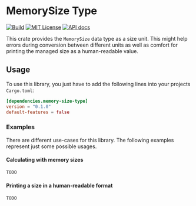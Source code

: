 # MemorySize Type

[![Build](https://github.com/flying7eleven/memory-size-type/actions/workflows/build.yml/badge.svg)](https://github.com/flying7eleven/memory-size-type/actions/workflows/build.yml)
[![MIT License](http://img.shields.io/badge/license-MIT-9370d8.svg?style=flat)](http://opensource.org/licenses/MIT)
[![API docs](https://img.shields.io/badge/API-documentation-blue.svg)](https://docs.rs/memory-size-type)

This crate provides the `MemorySize` data type as a size unit. This might help errors during conversion between different
units as well as comfort for printing the managed size as a human-readable value.

## Usage
To use this library, you just have to add the following lines into your projects `Cargo.toml`:

```toml
[dependencies.memory-size-type]
version = "0.1.0"
default-features = false
```

### Examples
There are different use-cases for this library. The following examples represent just some possible usages.

#### Calculating with memory sizes
```rust
TODO
```

#### Printing a size in a human-readable format
```rust
TODO
```